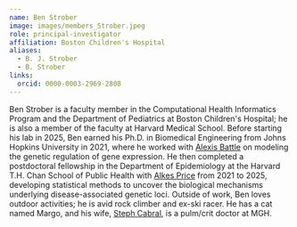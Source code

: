 ```yaml
---
name: Ben Strober
image: images/members_Strober.jpeg
role: principal-investigator
affiliation: Boston Children's Hospital
aliases:
  - B. J. Strober
  - B. Strober
links:
  orcid: 0000-0003-2969-2808
---
```


Ben Strober is a faculty member in the Computational Health Informatics Program and the Department of Pediatrics at Boston Children's Hospital; he is also a member of the faculty at Harvard Medical School. Before starting his lab in 2025, Ben earned his Ph.D. in Biomedical Engineering from Johns Hopkins University in 2021, where he worked with [Alexis Battle](https://www.bme.jhu.edu/people/faculty/alexis-battle/) on modeling the genetic regulation of gene expression. He then completed a postdoctoral fellowship in the Department of Epidemiology at the Harvard T.H. Chan School of Public Health with [Alkes Price](https://dms.hms.harvard.edu/people/alkes-price) from 2021 to 2025, developing statistical methods to uncover the biological mechanisms underlying disease-associated genetic loci. Outside of work, Ben loves outdoor activities; he is avid rock climber and ex-ski racer. He has a cat named Margo, and his wife, [Steph Cabral](https://connects.catalyst.harvard.edu/Profiles/display/Person/200044), is a pulm/crit doctor at MGH.
